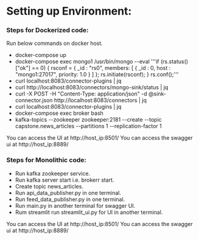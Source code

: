 # Setting up Environment:

### Steps for Dockerized code:
Run below commands on docker host.
- docker-compose up
- docker-compose exec mongo1 /usr/bin/mongo --eval '''if (rs.status()["ok"] == 0) {
       rsconf = {
         _id : "rs0",
         members: [
           { _id : 0, host : "mongo1:27017", priority: 1.0 }
         ]
       };
       rs.initiate(rsconf);
   }
   rs.conf();'''
- curl localhost:8083/connector-plugins | jq
- curl http://localhost:8083/connectors/mongo-sink/status | jq
- curl -X POST -H "Content-Type: application/json" -d @sink-connector.json http://localhost:8083/connectors | jq
- curl localhost:8083/connector-plugins | jq
- docker-compose exec broker bash
- kafka-topics --zookeeper zookeeper:2181 --create --topic capstone.news_articles --partitions 1 --replication-factor 1

You can access the UI at http://host_ip:8501/
You can access the swagger ui at http://host_ip:8889/

### Steps for Monolithic code:

- Run kafka zookeeper service.
- Run kafka server start i.e. brokerr start.
- Create topic news_articles.
- Run api_data_publisher.py in one terminal.
- Run feed_data_publisher.py in one terminal.
- Run main.py in another terminal for swagger UI.
- Rum streamlit run streamlit_ui.py for UI in another terminal.


You can access the UI at http://host_ip:8501/
You can access the swagger ui at http://host_ip:8889/

